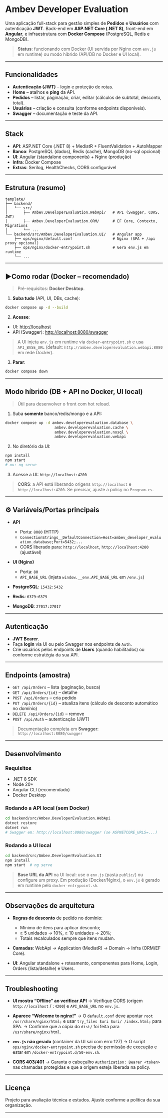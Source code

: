 # Ambev Developer Evaluation

Uma aplicação full-stack para gestão simples de **Pedidos** e **Usuários** com autenticação **JWT**.
Back-end em **ASP.NET Core (.NET 8)**, front-end em **Angular**, e infraestrutura com **Docker Compose** (PostgreSQL, Redis e MongoDB).

> **Status**: funcionando com Docker (UI servida por Nginx com `env.js` em runtime) ou modo híbrido (API/DB no Docker e UI local).

---

## Funcionalidades

* **Autenticação (JWT)** – login e proteção de rotas.
* **Home** – atalhos e **ping** da API.
* **Pedidos** – listar, paginação, criar, editar (cálculos de subtotal, desconto, total).
* **Usuários** – criação e consulta (conforme endpoints disponíveis).
* **Swagger** – documentação e teste da API.

---

## Stack

* **API**: ASP.NET Core (.NET 8) + MediatR + FluentValidation + AutoMapper
* **Banco**: PostgreSQL (dados), Redis (cache), MongoDB (no-sql opcional)
* **UI**: Angular (standalone components) + Nginx (produção)
* **Infra**: Docker Compose
* **Extras**: Serilog, HealthChecks, CORS configurável

---

## Estrutura (resumo)

```
template/
├── backend/
│   └── src/
│       ├── Ambev.DeveloperEvaluation.WebApi/   # API (Swagger, CORS, JWT)
│       ├── Ambev.DeveloperEvaluation.ORM/      # EF Core, Contexto, Migrations
│       └── ...
└── backend/src/Ambev.DeveloperEvaluation.UI/   # Angular app
    ├── ops/nginx/default.conf                  # Nginx (SPA + /api proxy opcional)
    ├── ops/nginx/docker-entrypoint.sh          # Gera env.js em runtime
    └── ...
```

---

## ▶Como rodar (Docker – **recomendado**)

> Pré-requisitos: **Docker Desktop**.

1. **Suba tudo** (API, UI, DBs, cache):

```bash
docker compose up -d --build
```

2. **Acesse**:

* UI: [http://localhost](http://localhost)
* API (Swagger): [http://localhost:8080/swagger](http://localhost:8080/swagger)

> A UI injeta `env.js` em runtime via `docker-entrypoint.sh` e usa `API_BASE_URL` (default: `http://ambev.developerevaluation.webapi:8080` em rede Docker).

3. **Parar**:

```bash
docker compose down
```

---

## Modo híbrido (DB + API no Docker, UI local)

> Útil para desenvolver o front com hot reload.

1. Suba **somente** banco/redis/mongo e a API:

```bash
docker compose up -d ambev.developerevaluation.database \
                      ambev.developerevaluation.cache \
                      ambev.developerevaluation.nosql \
                      ambev.developerevaluation.webapi
```

2. No diretório da UI:

```bash
npm install
npm start
# ou: ng serve
```

3. Acesse a UI: `http://localhost:4200`

> **CORS**: a API está liberando origens `http://localhost` e `http://localhost:4200`.
> Se precisar, ajuste a policy no `Program.cs`.

---

## ⚙️ Variáveis/Portas principais

* **API**

  * Porta: `8080` (HTTP)
  * `ConnectionStrings__DefaultConnection=Host=ambev_developer_evaluation_database;Port=5432;...`
  * CORS liberado para: `http://localhost`, `http://localhost:4200` (ajustável)
* **UI (Nginx)**

  * Porta: `80`
  * `API_BASE_URL` (injeta `window.__env.API_BASE_URL` em `/env.js`)
* **PostgreSQL**: `15432:5432`
* **Redis**: `6379:6379`
* **MongoDB**: `27017:27017`

---

## Autenticação

* **JWT Bearer**.
* Faça **login** via UI ou pelo Swagger nos endpoints de `Auth`.
* Crie usuários pelos endpoints de **Users** (quando habilitados) ou conforme estratégia da sua API.

---

## Endpoints (amostra)

* `GET /api/Orders` – lista (paginação, busca)
* `GET /api/Orders/{id}` – detalhe
* `POST /api/Orders` – cria pedido
* `PUT /api/Orders/{id}` – atualiza itens (cálculo de desconto automático no domínio)
* `DELETE /api/Orders/{id}` – remove
* `POST /api/Auth` – autenticação (JWT)

> Documentação completa em **Swagger**: `http://localhost:8080/swagger`

---

## Desenvolvimento

### Requisitos

* .NET 8 SDK
* Node 20+
* Angular CLI (recomendado)
* Docker Desktop

### Rodando a API local (sem Docker)

```bash
cd backend/src/Ambev.DeveloperEvaluation.WebApi
dotnet restore
dotnet run
# Swagger em: http://localhost:8080/swagger (se ASPNETCORE_URLS=...)
```

### Rodando a UI local

```bash
cd backend/src/Ambev.DeveloperEvaluation.UI
npm install
npm start  # ng serve
```

> **Base URL da API** na UI local: use o `env.js` (pasta `public/`) ou configure um proxy.
> Em produção (Docker/Nginx), o `env.js` é gerado em runtime pelo `docker-entrypoint.sh`.

---

## Observações de arquitetura

* **Regras de desconto** de pedido no domínio:

  * Mínimo de itens para aplicar desconto;
  * ≥ 5 unidades → 10%, ≥ 10 unidades → 20%;
  * Totais recalculados sempre que itens mudam.
* **Camadas**: WebApi → Application (MediatR) → Domain → Infra (ORM/EF Core).
* **UI**: Angular standalone + roteamento, componentes para Home, Login, Orders (lista/detalhe) e Users.

---

## Troubleshooting

* **UI mostra “Offline” ao verificar API**
  → Verifique CORS (origem `http://localhost` / `:4200`) e `API_BASE_URL` no `env.js`.

* **Aparece “Welcome to nginx!”**
  → O `default.conf` deve apontar `root /usr/share/nginx/html;` e usar
  `try_files $uri $uri/ /index.html;` para SPA.
  → Confirme que a cópia do `dist/` foi feita para `/usr/share/nginx/html`.

* **`env.js` não gerado** (container da UI sai com erro 127)
  → O script `ops/nginx/docker-entrypoint.sh` precisa de permissão de execução e estar em `/docker-entrypoint.d/50-env.sh`.

* **CORS 403/401**
  → Garanta o cabeçalho `Authorization: Bearer <token>` nas chamadas protegidas e que a origem esteja liberada na policy.

---

## Licença

Projeto para avaliação técnica e estudos. Ajuste conforme a política da sua organização.

---
